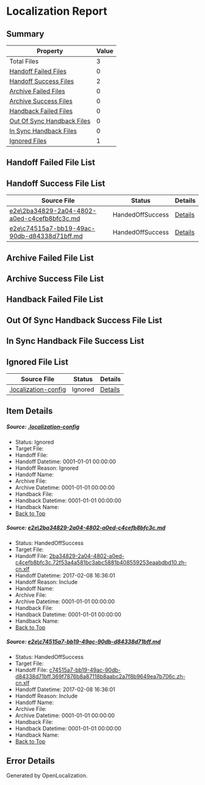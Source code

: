 # <a name='report-top'></a> Localization Report

## Summary
 Property | Value 
 -------- | ----- 
 Total Files | 3
[ Handoff Failed Files ](#handoff-failed-list)| 0
[ Handoff Success Files ](#handoff-success-list)| 2
[ Archive Failed Files ](#archive-failed-list)| 0
[ Archive Success Files ](#archive-success-list)| 0
[ Handback Failed Files ](#handback-failed-list)| 0
[ Out Of Sync Handback Files ](#outofsync-handback-success-list)| 0
[ In Sync Handback Files ](#insync-handback-success-list)| 0
[ Ignored Files ](#ignored-list)| 1

## <a name='handoff-failed-list'></a> Handoff Failed File List

## <a name='handoff-success-list'></a> Handoff Success File List
 Source File | Status | Details 
 ----------- | ------ | ------- 
 [e2e\2ba34829-2a04-4802-a0ed-c4cefb8bfc3c.md](https://github.com/OpenLocalizationTestOrg/ol-test0/blob/6601cc143c987c69a82afee4614608a3727bc7ab/e2e/2ba34829-2a04-4802-a0ed-c4cefb8bfc3c.md) | HandedOffSuccess | [Details](#cde96d376457e037cf685f2ec687b23ed63dc3011)
 [e2e\c74515a7-bb19-49ac-90db-d84338d71bff.md](https://github.com/OpenLocalizationTestOrg/ol-test0/blob/6601cc143c987c69a82afee4614608a3727bc7ab/e2e/c74515a7-bb19-49ac-90db-d84338d71bff.md) | HandedOffSuccess | [Details](#4de83769602d40cdb9db39b15041e7a05989e95e2)

## <a name='archive-failed-list'></a> Archive Failed File List

## <a name='archive-success-list'></a> Archive Success File List

## <a name='handback-failed-list'></a> Handback Failed File List

## <a name='outofsync-handback-success-list'></a> Out Of Sync Handback Success File List

## <a name='insync-handback-success-list'></a> In Sync Handback File Success List

## <a name='ignored-list'></a> Ignored File List
 Source File | Status | Details 
 ----------- | ------ | ------- 
 [.localization-config](https://github.com/OpenLocalizationTestOrg/ol-test0/blob/6601cc143c987c69a82afee4614608a3727bc7ab/.localization-config) | Ignored | [Details](#cb0632cf59c1387fc1742bfb9fa3c47f87e2e5c90)

## Item Details
##### <a name='cb0632cf59c1387fc1742bfb9fa3c47f87e2e5c90'></a> Source: [.localization-config](https://github.com/OpenLocalizationTestOrg/ol-test0/blob/6601cc143c987c69a82afee4614608a3727bc7ab/.localization-config)
* Status: Ignored
* Target File: 
* Handoff File: 
* Handoff Datetime: 0001-01-01 00:00:00
* Handoff Reason: Ignored
* Handoff Name: 
* Archive File: 
* Archive Datetime: 0001-01-01 00:00:00
* Handback File: 
* Handback Datetime: 0001-01-01 00:00:00
* Handback Name: 
* [Back to Top](#report-top)

##### <a name='cde96d376457e037cf685f2ec687b23ed63dc3011'></a> Source: [e2e\2ba34829-2a04-4802-a0ed-c4cefb8bfc3c.md](https://github.com/OpenLocalizationTestOrg/ol-test0/blob/6601cc143c987c69a82afee4614608a3727bc7ab/e2e/2ba34829-2a04-4802-a0ed-c4cefb8bfc3c.md)
* Status: HandedOffSuccess
* Target File: 
* Handoff File: [2ba34829-2a04-4802-a0ed-c4cefb8bfc3c.72f53a4a581bc3abc5881b408559253eaabdbd10.zh-cn.xlf](https://github.com/OpenLocalizationTestOrg/ol-test0-handoff/blob/29d7707f8c819a35ae74b964e885f868eccc5a2e/ol-handoff/OpenLocalizationTestOrg/ol-test0-zhcn/shujia/ht/2ba34829-2a04-4802-a0ed-c4cefb8bfc3c.72f53a4a581bc3abc5881b408559253eaabdbd10.zh-cn.xlf)
* Handoff Datetime: 2017-02-08 16:36:01
* Handoff Reason: Include
* Handoff Name: 
* Archive File: 
* Archive Datetime: 0001-01-01 00:00:00
* Handback File: 
* Handback Datetime: 0001-01-01 00:00:00
* Handback Name: 
* [Back to Top](#report-top)

##### <a name='4de83769602d40cdb9db39b15041e7a05989e95e2'></a> Source: [e2e\c74515a7-bb19-49ac-90db-d84338d71bff.md](https://github.com/OpenLocalizationTestOrg/ol-test0/blob/6601cc143c987c69a82afee4614608a3727bc7ab/e2e/c74515a7-bb19-49ac-90db-d84338d71bff.md)
* Status: HandedOffSuccess
* Target File: 
* Handoff File: [c74515a7-bb19-49ac-90db-d84338d71bff.369f7876b8a87118b8aabc2a7f8b9649ea7b706c.zh-cn.xlf](https://github.com/OpenLocalizationTestOrg/ol-test0-handoff/blob/29d7707f8c819a35ae74b964e885f868eccc5a2e/ol-handoff/OpenLocalizationTestOrg/ol-test0-zhcn/shujia/ht/c74515a7-bb19-49ac-90db-d84338d71bff.369f7876b8a87118b8aabc2a7f8b9649ea7b706c.zh-cn.xlf)
* Handoff Datetime: 2017-02-08 16:36:01
* Handoff Reason: Include
* Handoff Name: 
* Archive File: 
* Archive Datetime: 0001-01-01 00:00:00
* Handback File: 
* Handback Datetime: 0001-01-01 00:00:00
* Handback Name: 
* [Back to Top](#report-top)


## Error Details

Generated by OpenLocalization.
